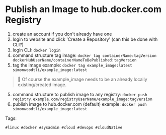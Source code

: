 # Publish an Image to hub.docker.com Registry

1. create an account if you don't already have one
2. login to website and click 'Create a Repository' (can this be done with CLI?)
3. login CLI: `docker login`
4. command structure tag image: `docker tag containerName:tagVersion dockerHubUserName/containerNameToBePublished:tagVersion`
  1. tag the image example: `docker tag example_image:latest simonwoodtli/example_image:latest`
> 🧐 Of course the example_image needs to be an already locally existing/created image.

5. command structure to publish image to any registry: `docker push registry.example.com/registryUserName/example_image:tagVersion`
  1. publish image to hub.docker.com (default) example: `docker push simonwoodtli/example_image:latest`

Tags:

    #linux #docker #sysadmin #cloud #devops #cloudNative
